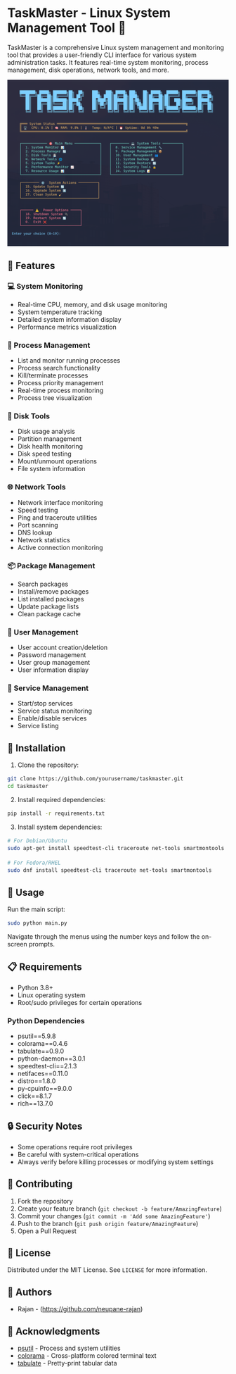 # TaskMaster - Linux System Management Tool 🚀

TaskMaster is a comprehensive Linux system management and monitoring tool that provides a user-friendly CLI interface for various system administration tasks. It features real-time system monitoring, process management, disk operations, network tools, and more.

![Command Line Interface](https://raw.githubusercontent.com/neupane-rajan/CLI-Task-Manager/main/image/project.png)

## 🌟 Features

### 💻 System Monitoring
- Real-time CPU, memory, and disk usage monitoring
- System temperature tracking
- Detailed system information display
- Performance metrics visualization

### 🔄 Process Management
- List and monitor running processes
- Process search functionality
- Kill/terminate processes
- Process priority management
- Real-time process monitoring
- Process tree visualization

### 💾 Disk Tools
- Disk usage analysis
- Partition management
- Disk health monitoring
- Disk speed testing
- Mount/unmount operations
- File system information

### 🌐 Network Tools
- Network interface monitoring
- Speed testing
- Ping and traceroute utilities
- Port scanning
- DNS lookup
- Network statistics
- Active connection monitoring

### 📦 Package Management
- Search packages
- Install/remove packages
- List installed packages
- Update package lists
- Clean package cache

### 👥 User Management
- User account creation/deletion
- Password management
- User group management
- User information display

### 🔧 Service Management
- Start/stop services
- Service status monitoring
- Enable/disable services
- Service listing

## 🔧 Installation

1. Clone the repository:
```bash
git clone https://github.com/yourusername/taskmaster.git
cd taskmaster
```

2. Install required dependencies:
```bash
pip install -r requirements.txt
```

3. Install system dependencies:
```bash
# For Debian/Ubuntu
sudo apt-get install speedtest-cli traceroute net-tools smartmontools

# For Fedora/RHEL
sudo dnf install speedtest-cli traceroute net-tools smartmontools
```

## 🚀 Usage

Run the main script:
```bash
sudo python main.py
```

Navigate through the menus using the number keys and follow the on-screen prompts.

## 📋 Requirements

- Python 3.8+
- Linux operating system
- Root/sudo privileges for certain operations

### Python Dependencies
- psutil==5.9.8
- colorama==0.4.6
- tabulate==0.9.0
- python-daemon==3.0.1
- speedtest-cli==2.1.3
- netifaces==0.11.0
- distro==1.8.0
- py-cpuinfo==9.0.0
- click==8.1.7
- rich==13.7.0

## 🔒 Security Notes

- Some operations require root privileges
- Be careful with system-critical operations
- Always verify before killing processes or modifying system settings

## 🤝 Contributing

1. Fork the repository
2. Create your feature branch (`git checkout -b feature/AmazingFeature`)
3. Commit your changes (`git commit -m 'Add some AmazingFeature'`)
4. Push to the branch (`git push origin feature/AmazingFeature`)
5. Open a Pull Request

## 📜 License

Distributed under the MIT License. See `LICENSE` for more information.

## 👥 Authors

- Rajan - (https://github.com/neupane-rajan)

## 🙏 Acknowledgments

- [psutil](https://github.com/giampaolo/psutil) - Process and system utilities
- [colorama](https://github.com/tartley/colorama) - Cross-platform colored terminal text
- [tabulate](https://github.com/astanin/python-tabulate) - Pretty-print tabular data
